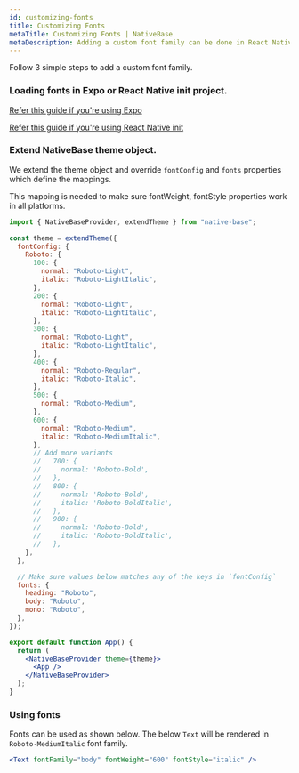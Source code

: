```yaml
---
id: customizing-fonts
title: Customizing Fonts
metaTitle: Customizing Fonts | NativeBase
metaDescription: Adding a custom font family can be done in React Native by following three simple steps. Read on to know the steps to follow and how to use fonts in NativeBase.
---
```


Follow 3 simple steps to add a custom font family.

### Loading fonts in Expo or React Native init project.

[Refer this guide if you're using Expo](https://docs.expo.dev/guides/using-custom-fonts/)

[Refer this guide if you're using React Native init](https://aravindmnair.medium.com/add-custom-fonts-to-react-native-0-60-easily-in-3-steps-fcd71459f4c9)

### Extend NativeBase theme object.

We extend the theme object and override `fontConfig` and `fonts` properties which define the mappings.

This mapping is needed to make sure fontWeight, fontStyle properties work in all platforms.

```jsx
import { NativeBaseProvider, extendTheme } from "native-base";

const theme = extendTheme({
  fontConfig: {
    Roboto: {
      100: {
        normal: "Roboto-Light",
        italic: "Roboto-LightItalic",
      },
      200: {
        normal: "Roboto-Light",
        italic: "Roboto-LightItalic",
      },
      300: {
        normal: "Roboto-Light",
        italic: "Roboto-LightItalic",
      },
      400: {
        normal: "Roboto-Regular",
        italic: "Roboto-Italic",
      },
      500: {
        normal: "Roboto-Medium",
      },
      600: {
        normal: "Roboto-Medium",
        italic: "Roboto-MediumItalic",
      },
      // Add more variants
      //   700: {
      //     normal: 'Roboto-Bold',
      //   },
      //   800: {
      //     normal: 'Roboto-Bold',
      //     italic: 'Roboto-BoldItalic',
      //   },
      //   900: {
      //     normal: 'Roboto-Bold',
      //     italic: 'Roboto-BoldItalic',
      //   },
    },
  },

  // Make sure values below matches any of the keys in `fontConfig`
  fonts: {
    heading: "Roboto",
    body: "Roboto",
    mono: "Roboto",
  },
});

export default function App() {
  return (
    <NativeBaseProvider theme={theme}>
      <App />
    </NativeBaseProvider>
  );
}
```

### Using fonts

Fonts can be used as shown below. The below `Text` will be rendered in `Roboto-MediumItalic` font family.

```jsx
<Text fontFamily="body" fontWeight="600" fontStyle="italic" />
```
